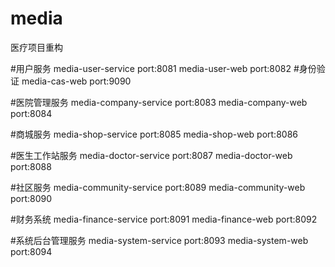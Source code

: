 # media
医疗项目重构

#用户服务
media-user-service  port:8081
media-user-web port:8082
#身份验证
media-cas-web port:9090

#医院管理服务
media-company-service port:8083
media-company-web port:8084

#商城服务
media-shop-service port:8085
media-shop-web port:8086

#医生工作站服务
media-doctor-service port:8087
media-doctor-web port:8088

#社区服务
media-community-service port:8089
media-community-web port:8090

#财务系统
media-finance-service port:8091
media-finance-web port:8092

#系统后台管理服务
media-system-service port:8093
media-system-web port:8094

